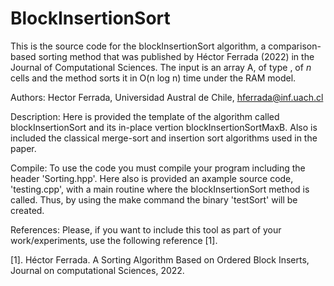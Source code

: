 # BlockInsertionSort
This is the source code for the blockInsertionSort algorithm, a comparison-based sorting method that was published by Héctor Ferrada (2022) in the Journal of Computational Sciences.
The input is an array A, of type <T>, of $n$ cells and the method sorts it in O(n log n) time under the RAM model.

Authors: 
	Hector Ferrada, Universidad Austral de Chile, hferrada@inf.uach.cl

Description:
  Here is provided the template of the algorithm called blockInsertionSort and its in-place vertion blockInsertionSortMaxB.
  Also is included the classical merge-sort and insertion sort algorithms used in the paper.

Compile:
	To use the code you must compile your program including the header 'Sorting.hpp'.
	Here also is provided an axample source code, 'testing.cpp', with a main routine where the blockInsertionSort method
  is called. Thus, by using the make command the binary 'testSort' will be created.
	
References:
	Please, if you want to include this tool as part of your work/experiments, use the following reference [1].

[1]. Héctor Ferrada. A Sorting Algorithm Based on Ordered Block Inserts,
Journal on computational Sciences, 2022.
